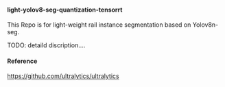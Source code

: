 #### light-yolov8-seg-quantization-tensorrt
This Repo is for light-weight rail instance segmentation based on Yolov8n-seg.

TODO: detaild discription....


#### Reference

https://github.com/ultralytics/ultralytics






